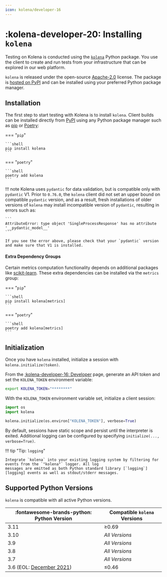 ```yaml
---
icon: kolena/developer-16
---
```


# :kolena-developer-20: Installing `kolena`

Testing on Kolena is conducted using the [`kolena`](https://github.com/kolenaIO/kolena) Python package. You use the
client to create and run tests from your infrastructure that can be explored in our web platform.

`kolena` is released under the open-source [Apache-2.0](https://www.apache.org/licenses/LICENSE-2.0)
license. The package is [hosted on PyPI](https://pypi.org/project/kolena/) and can be installed using your
preferred Python package manager.

## Installation

The first step to start testing with Kolena is to install `kolena`. Client builds can be installed directly from
[PyPI](https://pypi.org/project/kolena/) using any Python package manager such as [pip](https://pypi.org/project/pip/)
or [Poetry](https://python-poetry.org/):

=== "`pip`"

    ```shell
    pip install kolena
    ```

=== "`poetry`"

    ```shell
    poetry add kolena
    ```

!!! note
    Kolena uses `pydantic` for data validation, but is compatible only with `pydantic` V1. Prior to `0.76.0`, the
    `kolena` client did not set an upper bound on compatible `pydantic` version, and as a result, fresh
    installations of older versions of `kolena` may install incompatible version of `pydantic`, resulting in errors such
    as:

    ```
    AttributeError: type object 'SingleProcessResponse' has no attribute '__pydantic_model__'
    ```

    If you see the error above, please check that your `pydantic` version and make sure that V1 is installed.


#### Extra Dependency Groups

Certain metrics computation functionality depends on additional packages like
[scikit-learn](https://scikit-learn.org/stable/). These extra dependencies can be installed via the `metrics` group:

=== "`pip`"

    ```shell
    pip install kolena[metrics]
    ```

=== "`poetry`"

    ```shell
    poetry add kolena[metrics]
    ```

## Initialization

Once you have `kolena` installed, initialize a session with `kolena.initialize(token)`.

From the [:kolena-developer-16: Developer](https://app.kolena.io/redirect/developer) page, generate an API token and set
the `KOLENA_TOKEN` environment variable:

```bash
export KOLENA_TOKEN="********"
```

With the `KOLENA_TOKEN` environment variable set, initialize a client session:

```python
import os
import kolena

kolena.initialize(os.environ["KOLENA_TOKEN"], verbose=True)
```

By default, sessions have static scope and persist until the interpreter is exited.
Additional logging can be configured by specifying `initialize(..., verbose=True)`.

!!! tip "Tip: `logging`"

    Integrate `kolena` into your existing logging system by filtering for events from the `"kolena"` logger. All log
    messages are emitted as both Python standard library [`logging`][logging] events as well as stdout/stderr messages.

## Supported Python Versions

`kolena` is compatible with all active Python versions.

| :fontawesome-brands-python: Python Version                        | Compatible `kolena` Versions |
| ----------------------------------------------------------------- | ---------------------------- |
| 3.11                                                              | ≥0.69                        |
| 3.10                                                              | _All Versions_               |
| 3.9                                                               | _All Versions_               |
| 3.8                                                               | _All Versions_               |
| 3.7                                                               | _All Versions_               |
| 3.6 (EOL: [December 2021](https://devguide.python.org/versions/)) | ≤0.46                        |
